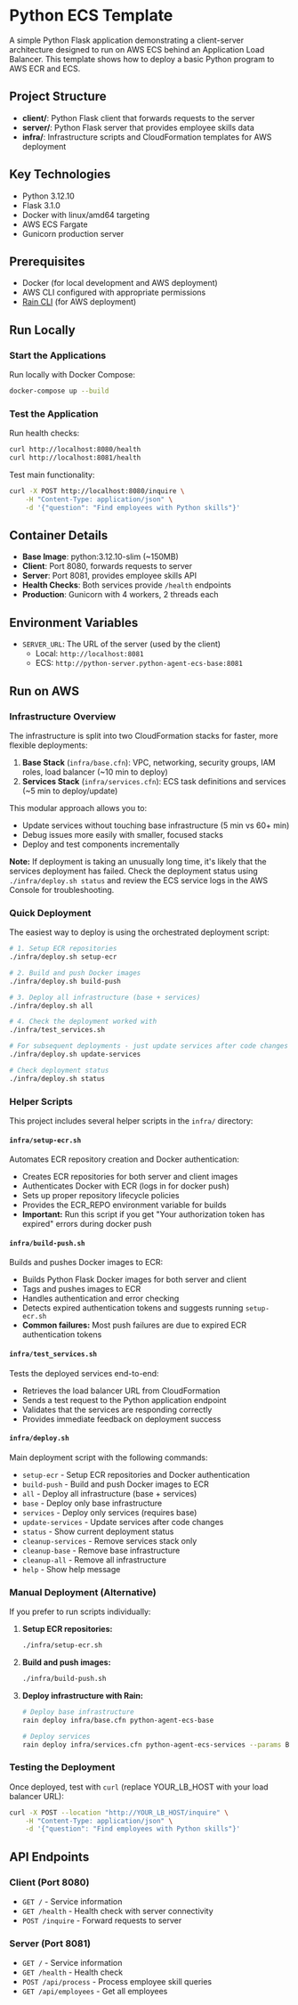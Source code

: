 # Python ECS Template

A simple Python Flask application demonstrating a client-server architecture designed to run on AWS ECS behind an Application Load Balancer. This template shows how to deploy a basic Python program to AWS ECR and ECS.

## Project Structure

- **client/**: Python Flask client that forwards requests to the server
- **server/**: Python Flask server that provides employee skills data  
- **infra/**: Infrastructure scripts and CloudFormation templates for AWS deployment

## Key Technologies

- Python 3.12.10
- Flask 3.1.0
- Docker with linux/amd64 targeting
- AWS ECS Fargate
- Gunicorn production server

## Prerequisites

- Docker (for local development and AWS deployment)
- AWS CLI configured with appropriate permissions
- [Rain CLI](https://github.com/aws-cloudformation/rain) (for AWS deployment)

## Run Locally

### Start the Applications

Run locally with Docker Compose:
```bash
docker-compose up --build
```

### Test the Application

Run health checks:
```bash
curl http://localhost:8080/health
curl http://localhost:8081/health
```

Test main functionality:
```bash
curl -X POST http://localhost:8080/inquire \
    -H "Content-Type: application/json" \
    -d '{"question": "Find employees with Python skills"}'
```

## Container Details

- **Base Image**: python:3.12.10-slim (~150MB)
- **Client**: Port 8080, forwards requests to server
- **Server**: Port 8081, provides employee skills API
- **Health Checks**: Both services provide `/health` endpoints
- **Production**: Gunicorn with 4 workers, 2 threads each

## Environment Variables

- `SERVER_URL`: The URL of the server (used by the client)
  - Local: `http://localhost:8081`
  - ECS: `http://python-server.python-agent-ecs-base:8081`

## Run on AWS

### Infrastructure Overview

The infrastructure is split into two CloudFormation stacks for faster, more flexible deployments:

1. **Base Stack** (`infra/base.cfn`): VPC, networking, security groups, IAM roles, load balancer (~10 min to deploy)
2. **Services Stack** (`infra/services.cfn`): ECS task definitions and services (~5 min to deploy/update)

This modular approach allows you to:
- Update services without touching base infrastructure (5 min vs 60+ min)
- Debug issues more easily with smaller, focused stacks
- Deploy and test components incrementally

**Note:** If deployment is taking an unusually long time, it's likely that the services deployment has failed. Check the deployment status using `./infra/deploy.sh status` and review the ECS service logs in the AWS Console for troubleshooting.

### Quick Deployment

The easiest way to deploy is using the orchestrated deployment script:

```bash
# 1. Setup ECR repositories
./infra/deploy.sh setup-ecr

# 2. Build and push Docker images
./infra/deploy.sh build-push

# 3. Deploy all infrastructure (base + services)
./infra/deploy.sh all

# 4. Check the deployment worked with 
./infra/test_services.sh 

# For subsequent deployments - just update services after code changes
./infra/deploy.sh update-services

# Check deployment status
./infra/deploy.sh status
```

### Helper Scripts

This project includes several helper scripts in the `infra/` directory:

#### `infra/setup-ecr.sh`
Automates ECR repository creation and Docker authentication:
- Creates ECR repositories for both server and client images
- Authenticates Docker with ECR (logs in for docker push)
- Sets up proper repository lifecycle policies
- Provides the ECR_REPO environment variable for builds
- **Important:** Run this script if you get "Your authorization token has expired" errors during docker push

#### `infra/build-push.sh`
Builds and pushes Docker images to ECR:
- Builds Python Flask Docker images for both server and client
- Tags and pushes images to ECR
- Handles authentication and error checking
- Detects expired authentication tokens and suggests running `setup-ecr.sh`
- **Common failures:** Most push failures are due to expired ECR authentication tokens

#### `infra/test_services.sh`
Tests the deployed services end-to-end:
- Retrieves the load balancer URL from CloudFormation
- Sends a test request to the Python application endpoint
- Validates that the services are responding correctly
- Provides immediate feedback on deployment success

#### `infra/deploy.sh`
Main deployment script with the following commands:
- `setup-ecr` - Setup ECR repositories and Docker authentication
- `build-push` - Build and push Docker images to ECR
- `all` - Deploy all infrastructure (base + services)
- `base` - Deploy only base infrastructure
- `services` - Deploy only services (requires base)
- `update-services` - Update services after code changes
- `status` - Show current deployment status
- `cleanup-services` - Remove services stack only
- `cleanup-base` - Remove base infrastructure
- `cleanup-all` - Remove all infrastructure
- `help` - Show help message

### Manual Deployment (Alternative)

If you prefer to run scripts individually:

1. **Setup ECR repositories:**
   ```bash
   ./infra/setup-ecr.sh
   ```

2. **Build and push images:**
   ```bash
   ./infra/build-push.sh
   ```

3. **Deploy infrastructure with Rain:**
   ```bash
   # Deploy base infrastructure
   rain deploy infra/base.cfn python-agent-ecs-base
   
   # Deploy services
   rain deploy infra/services.cfn python-agent-ecs-services --params BaseStackName=python-agent-ecs-base
   ```

### Testing the Deployment

Once deployed, test with `curl` (replace YOUR_LB_HOST with your load balancer URL):
```bash
curl -X POST --location "http://YOUR_LB_HOST/inquire" \
    -H "Content-Type: application/json" \
    -d '{"question": "Find employees with Python skills"}'
```

## API Endpoints

### Client (Port 8080)
- `GET /` - Service information
- `GET /health` - Health check with server connectivity
- `POST /inquire` - Forward requests to server

### Server (Port 8081)
- `GET /` - Service information
- `GET /health` - Health check
- `POST /api/process` - Process employee skill queries
- `GET /api/employees` - Get all employees